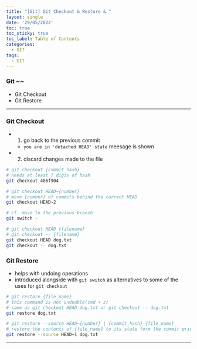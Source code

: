 ```yaml
---
title: "[Git] Git Checkout & Restore & "
layout: single
date: '29/05/2022'
toc: true
toc_sticky: true
toc_label: Table of Contents
categories:
  - GIT
tags:
  - GIT
---
```


### Git ~~
* Git Checkout
* Git Restore

---

### Git Checkout
* 1) go back to the previous commit
  * `you are in 'detached HEAD' state` meesage is shown
* 2) discard changes made to the file

```bash
# git checkout {commit_hash}
# needs at least 7 digis of hash
git checkout 486f904

# git checkout HEAD~{number}
# move [number] of commits behind the current HEAD
git checkout HEAD~2

# cf. move to the previous branch
git switch -

# git checkout HEAD {filename}
# git checkout -- {filename}
git checkout HEAD dog.txt
git checkout -- dog.txt
```

### Git Restore
* helps with undoing operations
* introduced alongside with `git switch` as alternatives to some of the uses for `git checkout`

```bash
# git restore {file_name}
# this command is not undoable(cmd + z)
# same as git checkout HEAD dog.txt or git checkout -- dog.txt
git restore dog.txt

# git restore --source HEAD~{number} | {commit_hash} {file_name}
# restore the contents of {file_name} to its state form the commit prior to HEAD~{number}
git restore --source HEAD~1 dog.txt
```

---

